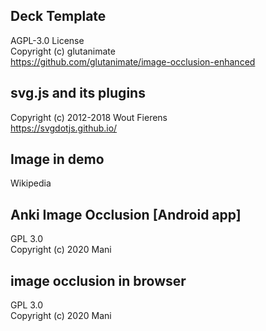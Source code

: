 ## Deck Template
AGPL-3.0 License
<br>Copyright (c) glutanimate
<br>https://github.com/glutanimate/image-occlusion-enhanced

## svg.js and its plugins
Copyright (c) 2012-2018 Wout Fierens
<br>https://svgdotjs.github.io/

## Image in demo
Wikipedia

## Anki Image Occlusion [Android app]
GPL 3.0
<br>Copyright (c) 2020 Mani

## image occlusion in browser
GPL 3.0
<br>Copyright (c) 2020 Mani
